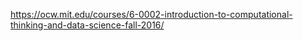 https://ocw.mit.edu/courses/6-0002-introduction-to-computational-thinking-and-data-science-fall-2016/
